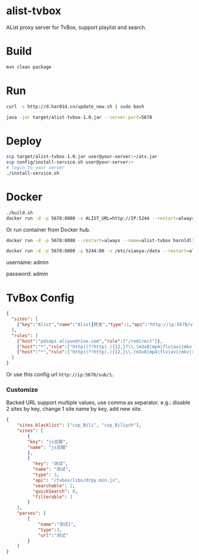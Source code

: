 # alist-tvbox
AList proxy server for TvBox, support playlist and search.

# Build
```bash
mvn clean package
```

# Run
```bash
curl -s http://d.har01d.cn/update_new.sh | sudo bash
```
```bash
java -jar target/alist-tvbox-1.0.jar --server.port=5678
```

# Deploy
```bash
scp target/alist-tvbox-1.0.jar user@your-server:~/atv.jar
scp config/install-service.sh user@your-server:~
# login to your server
./install-service.sh
```

# Docker
```bash
./build.sh
docker run -d -p 5678:8080 -e ALIST_URL=http://IP:5244 --restart=always --name=alist-tvbox alist-tvbox
```
Or run container from Docker hub.
```bash
docker run -d -p 5678:8080 --restart=always --name=alist-tvbox haroldli/alist-tvbox
```
```bash
docker run -d -p 5678:8080 -p 5244:80 -v /etc/xiaoya:/data --restart=always --name=xiaoya-tvbox haroldli/xiaoya-tvbox:latest
```
username: admin

password: admin
# TvBox Config
```json
{
  "sites": [
    {"key":"Alist","name":"Alist┃转发","type":1,"api":"http://ip:5678/vod","searchable":1,"quickSearch":1,"filterable":1}
  ],
  "rules": [
    {"host":"pdsapi.aliyundrive.com","rule":["/redirect"]},
    {"host":"*","rule":["http((?!http).){12,}?\\.(m3u8|mp4|flv|avi|mkv|rm|wmv|mpg|ape|flac|wav|wma|m4a|ts)\\?.*"]},
    {"host":"*","rule":["http((?!http).){12,}\\.(m3u8|mp4|flv|avi|mkv|rm|wmv|mpg|ape|flac|wav|wma|m4a|ts)"]}
  ]
}
```

Or use this config url `http://ip:5678/sub/1`.

### Customize
Backed URL support multiple values, use comma as separator.
e.g.: disable 2 sites by key, change 1 site name by key, add new site.
```json
{
    "sites-blacklist": ["csp_Bili", "csp_Biliych"],
    "sites": [
        {
        "key": "js豆瓣",
        "name": "js豆瓣"
        },
        {
          "key": "测试",
          "name": "测试",
          "type": 3,
          "api": "/tvbox/libs/drpy.min.js",
          "searchable": 2,
          "quickSearch": 0,
          "filterable": 1
        }
    ],
    "parses": [
        {
            "name":"测试1",
            "type":3,
            "url":"测试"
        }
    ]
}
```
